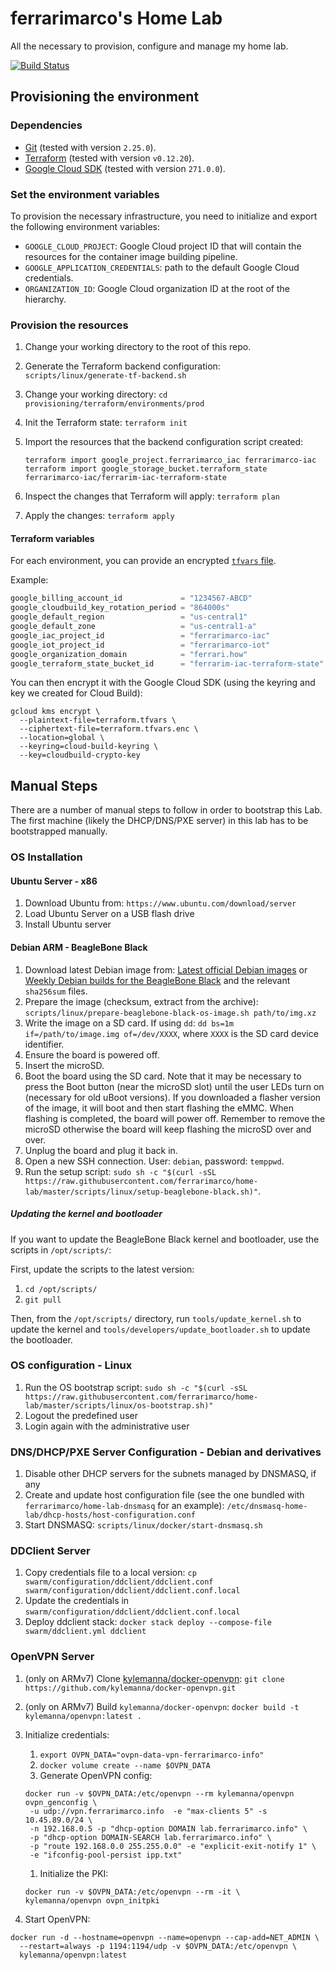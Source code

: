 # ferrarimarco's Home Lab

All the necessary to provision, configure and manage my home lab.

[![Build Status](https://travis-ci.org/ferrarimarco/home-lab.svg?branch=master)](https://travis-ci.org/ferrarimarco/home-lab)

## Provisioning the environment

### Dependencies

- [Git](https://git-scm.com/) (tested with version `2.25.0`).
- [Terraform](https://www.terraform.io/) (tested with version `v0.12.20`).
- [Google Cloud SDK](https://cloud.google.com/sdk) (tested with version `271.0.0`).

### Set the environment variables

To provision the necessary infrastructure, you need to initialize and export
the following environment variables:

- `GOOGLE_CLOUD_PROJECT`: Google Cloud project ID that will contain the
  resources for the container image building pipeline.
- `GOOGLE_APPLICATION_CREDENTIALS`: path to the default Google Cloud credentials.
- `ORGANIZATION_ID`: Google Cloud organization ID at the root of the hierarchy.

### Provision the resources

1. Change your working directory to the root of this repo.
1. Generate the Terraform backend configuration: `scripts/linux/generate-tf-backend.sh`
1. Change your working directory: `cd provisioning/terraform/environments/prod`
1. Init the Terraform state: `terraform init`
1. Import the resources that the backend configuration script created:

    ```shell
    terraform import google_project.ferrarimarco_iac ferrarimarco-iac
    terraform import google_storage_bucket.terraform_state ferrarimarco-iac/ferrarim-iac-terraform-state
    ```

1. Inspect the changes that Terraform will apply: `terraform plan`
1. Apply the changes: `terraform apply`

#### Terraform variables

For each environment, you can provide an encrypted
[`tfvars` file](https://www.terraform.io/docs/configuration/variables.html#assigning-values-to-root-module-variables).

Example:

```terraform
google_billing_account_id             = "1234567-ABCD"
google_cloudbuild_key_rotation_period = "864000s"
google_default_region                 = "us-central1"
google_default_zone                   = "us-central1-a"
google_iac_project_id                 = "ferrarimarco-iac"
google_iot_project_id                 = "ferrarimarco-iot"
google_organization_domain            = "ferrari.how"
google_terraform_state_bucket_id      = "ferrarim-iac-terraform-state"

```

You can then encrypt it with the Google Cloud SDK
(using the keyring and key we created for Cloud Build):

```shell
gcloud kms encrypt \
  --plaintext-file=terraform.tfvars \
  --ciphertext-file=terraform.tfvars.enc \
  --location=global \
  --keyring=cloud-build-keyring \
  --key=cloudbuild-crypto-key
```

## Manual Steps

There are a number of manual steps to follow in order to bootstrap this Lab.
The first machine (likely the DHCP/DNS/PXE server) in this lab has to be
bootstrapped manually.

### OS Installation

#### Ubuntu Server - x86

1. Download Ubuntu from: `https://www.ubuntu.com/download/server`
1. Load Ubuntu Server on a USB flash drive
1. Install Ubuntu server

#### Debian ARM - BeagleBone Black

1. Download latest Debian image from:
[Latest official Debian images](http://beagleboard.org/latest-images)
or
[Weekly Debian builds for the BeagleBone Black](https://elinux.org/Beagleboard:BeagleBoneBlack_Debian#Debian_Releases)
and the relevant `sha256sum` files.
1. Prepare the image (checksum, extract from the archive):
`scripts/linux/prepare-beaglebone-black-os-image.sh path/to/img.xz`
1. Write the image on a SD card. If using `dd`:
`dd bs=1m if=/path/to/image.img of=/dev/XXXX`,
where `XXXX` is the SD card device identifier.
1. Ensure the board is powered off.
1. Insert the microSD.
1. Boot the board using the SD card.
Note that it may be necessary to press the Boot button
(near the microSD slot) until the user LEDs turn on (necessary for old uBoot
versions).
   If you downloaded a flasher version of the image, it will boot and then
   start flashing the eMMC. When flashing is completed, the board will power off.
   Remember to remove the microSD otherwise the board will keep flashing the
   microSD over and over.
1. Unplug the board and plug it back in.
1. Open a new SSH connection. User: `debian`, password: `temppwd`.
1. Run the setup script:
`sudo sh -c "$(curl -sSL https://raw.githubusercontent.com/ferrarimarco/home-lab/master/scripts/linux/setup-beaglebone-black.sh)"`.

##### Updating the kernel and bootloader

If you want to update the BeagleBone Black kernel and bootloader, use the
scripts in `/opt/scripts/`:

First, update the scripts to the latest version:

1. `cd /opt/scripts/`
1. `git pull`

Then, from the `/opt/scripts/` directory, run `tools/update_kernel.sh` to
update the kernel and `tools/developers/update_bootloader.sh` to update the
bootloader.

### OS configuration - Linux

1. Run the OS bootstrap script: `sudo sh -c "$(curl -sSL https://raw.githubusercontent.com/ferrarimarco/home-lab/master/scripts/linux/os-bootstrap.sh)"`
1. Logout the predefined user
1. Login again with the administrative user

### DNS/DHCP/PXE Server Configuration - Debian and derivatives

1. Disable other DHCP servers for the subnets managed by DNSMASQ, if any
1. Create and update host configuration file (see the one bundled with
`ferrarimarco/home-lab-dnsmasq` for an example):
`/etc/dnsmasq-home-lab/dhcp-hosts/host-configuration.conf`
1. Start DNSMASQ: `scripts/linux/docker/start-dnsmasq.sh`

### DDClient Server

1. Copy credentials file to a local version:
`cp swarm/configuration/ddclient/ddclient.conf swarm/configuration/ddclient/ddclient.conf.local`
1. Update the credentials in `swarm/configuration/ddclient/ddclient.conf.local`
1. Deploy ddclient stack:
`docker stack deploy --compose-file swarm/ddclient.yml ddclient`

### OpenVPN Server

1. (only on ARMv7) Clone
[kylemanna/docker-openvpn](https://github.com/kylemanna/docker-openvpn.git):
`git clone https://github.com/kylemanna/docker-openvpn.git`
1. (only on ARMv7) Build `kylemanna/docker-openvpn`:
`docker build -t kylemanna/openvpn:latest .`
1. Initialize credentials:
   1. `export OVPN_DATA="ovpn-data-vpn-ferrarimarco-info"`
   1. `docker volume create --name $OVPN_DATA`
   1. Generate OpenVPN config:

   ```shell
   docker run -v $OVPN_DATA:/etc/openvpn --rm kylemanna/openvpn ovpn_genconfig \
    -u udp://vpn.ferrarimarco.info  -e "max-clients 5" -s 10.45.89.0/24 \
    -n 192.168.0.5 -p "dhcp-option DOMAIN lab.ferrarimarco.info" \
    -p "dhcp-option DOMAIN-SEARCH lab.ferrarimarco.info" \
    -p "route 192.168.0.0 255.255.0.0" -e "explicit-exit-notify 1" \
    -e "ifconfig-pool-persist ipp.txt"
   ```

   1. Initialize the PKI:

   ```shell
   docker run -v $OVPN_DATA:/etc/openvpn --rm -it \
   kylemanna/openvpn ovpn_initpki
   ```

1. Start OpenVPN:

```shell
docker run -d --hostname=openvpn --name=openvpn --cap-add=NET_ADMIN \
  --restart=always -p 1194:1194/udp -v $OVPN_DATA:/etc/openvpn \
  kylemanna/openvpn:latest
```
